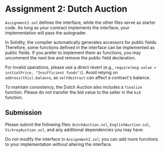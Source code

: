 # Assignment 2: Dutch Auction

`Assignment2.sol` defines the interface, while the other files serve as starter code. As long as your contract implements the interface, your implementation will pass the autograder.

In Solidity, the compiler automatically generates accessors for public fields. Therefore, some functions defined in the interface can be implemented as public fields. If you prefer to implement them as functions, you may uncomment the next line and remove the public field declaration.

For invalid operations, please use a direct revert (e.g., `require(msg.value > initialPrice, "Insufficient funds")`). Avoid relying on `address(this).balance`, as `selfdestruct` can affect a contract's balance.

To maintain consistency, the Dutch Auction also includes a `finalize` function. Please do not transfer the bid value to the seller in the `bid` function.

## Submission

Please submit the following files: `DutchAuction.sol`, `EnglishAuction.sol`, `VickreyAuction.sol`, and any additional dependencies you may have.

Do not modify the interface in `Assignment2.sol`; you can add more functions to your implementation without altering the interface.
